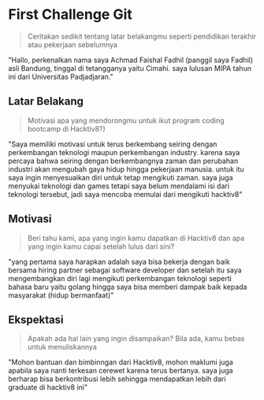 # First Challenge Git

> Ceritakan sedikit tentang latar belakangmu seperti pendidikan terakhir atau pekerjaan sebelumnya

"Hallo, perkenalkan nama saya Achmad Faishal Fadhil (panggil saya Fadhil) asli Bandung, tinggal di tetangganya yaitu Cimahi. saya lulusan MIPA  tahun ini dari Universitas Padjadjaran."

## Latar Belakang

> Motivasi apa yang mendorongmu untuk ikut program coding bootcamp di Hacktiv8?)

"Saya memiliki motivasi untuk terus berkembang seiring dengan perkembangan teknologi maupun perkembangan industry. karena saya percaya bahwa seiring dengan berkembangnya zaman dan perubahan industri akan mengubah gaya hidup hingga pekerjaan manusia. untuk itu saya ingin menyesuaikan diri untuk tetap mengikuti zaman. saya juga menyukai teknologi dan games tetapi saya belum mendalami isi dari teknologi tersebut, jadi saya mencoba memulai dari mengikuti hacktiv8"

## Motivasi

> Beri tahu kami, apa yang ingin kamu dapatkan di Hacktiv8 dan apa yang ingin kamu capai setelah lulus dari sini?

"yang pertama saya harapkan adalah saya bisa bekerja dengan baik bersama hiring partner sebagai software developer dan setelah itu saya mengembangkan diri lagi mengikuti perkembangan teknologi seperti bahasa baru yaitu golang hingga saya bisa memberi dampak baik kepada masyarakat (hidup bermanfaat)" 

## Ekspektasi

> Apakah ada hal lain yang ingin disampaikan? Bila ada, kamu bebas untuk menuliskannya

"Mohon bantuan dan bimbinngan dari Hacktiv8, mohon maklumi juga apabila saya nanti terkesan cerewet karena terus bertanya. saya juga berharap bisa berkontribusi lebih sehingga mendapatkan lebih dari graduate di hacktiv8 ini"
